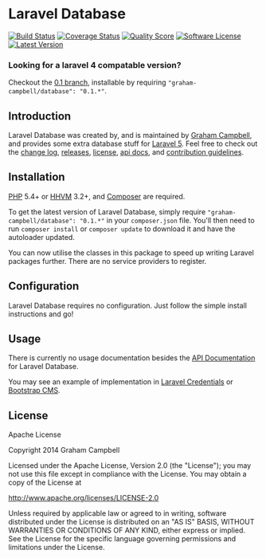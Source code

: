 Laravel Database
================


[![Build Status](https://img.shields.io/travis/GrahamCampbell/Laravel-Database/master.svg?style=flat-square)](https://travis-ci.org/GrahamCampbell/Laravel-Database)
[![Coverage Status](https://img.shields.io/scrutinizer/coverage/g/GrahamCampbell/Laravel-Database.svg?style=flat-square)](https://scrutinizer-ci.com/g/GrahamCampbell/Laravel-Database/code-structure)
[![Quality Score](https://img.shields.io/scrutinizer/g/GrahamCampbell/Laravel-Database.svg?style=flat-square)](https://scrutinizer-ci.com/g/GrahamCampbell/Laravel-Database)
[![Software License](https://img.shields.io/badge/license-Apache%202.0-brightgreen.svg?style=flat-square)](LICENSE.md)
[![Latest Version](https://img.shields.io/github/release/GrahamCampbell/Laravel-Database.svg?style=flat-square)](https://github.com/GrahamCampbell/Laravel-Database/releases)


### Looking for a laravel 4 compatable version?

Checkout the [0.1 branch](https://github.com/GrahamCampbell/Laravel-Database/tree/0.1), installable by requiring `"graham-campbell/database": "0.1.*"`.


## Introduction

Laravel Database was created by, and is maintained by [Graham Campbell](https://github.com/GrahamCampbell), and provides some extra database stuff for [Laravel 5](http://laravel.com). Feel free to check out the [change log](CHANGELOG.md), [releases](https://github.com/GrahamCampbell/Laravel-Database/releases), [license](LICENSE.md), [api docs](http://docs.grahamjcampbell.co.uk), and [contribution guidelines](CONTRIBUTING.md).


## Installation

[PHP](https://php.net) 5.4+ or [HHVM](http://hhvm.com) 3.2+, and [Composer](https://getcomposer.org) are required.

To get the latest version of Laravel Database, simply require `"graham-campbell/database": "0.1.*"` in your `composer.json` file. You'll then need to run `composer install` or `composer update` to download it and have the autoloader updated.

You can now utilise the classes in this package to speed up writing Laravel packages further. There are no service providers to register.


## Configuration

Laravel Database requires no configuration. Just follow the simple install instructions and go!


## Usage

There is currently no usage documentation besides the [API Documentation](http://docs.grahamjcampbell.co.uk) for Laravel Database.

You may see an example of implementation in [Laravel Credentials](https://github.com/GrahamCampbell/Laravel-Credentials) or [Bootstrap CMS](https://github.com/GrahamCampbell/Bootstrap-CMS).


## License

Apache License

Copyright 2014 Graham Campbell

Licensed under the Apache License, Version 2.0 (the "License");
you may not use this file except in compliance with the License.
You may obtain a copy of the License at

 http://www.apache.org/licenses/LICENSE-2.0

Unless required by applicable law or agreed to in writing, software
distributed under the License is distributed on an "AS IS" BASIS,
WITHOUT WARRANTIES OR CONDITIONS OF ANY KIND, either express or implied.
See the License for the specific language governing permissions and
limitations under the License.
